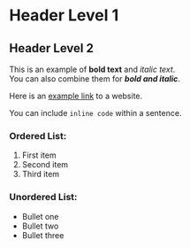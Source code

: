 # Header Level 1

## Header Level 2

This is an example of **bold text** and *italic text*.  
You can also combine them for ***bold and italic***.

Here is an [example link](https://example.com) to a website.

You can include `inline code` within a sentence.

### Ordered List:
1. First item
2. Second item  
3. Third item

### Unordered List:
- Bullet one
- Bullet two
- Bullet three